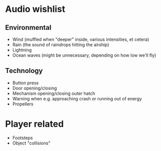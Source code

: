 # Audio wishlist

## Environmental

* Wind (muffled when "deeper" inside, various intensities, et cetera)
* Rain (the sound of raindrops hitting the airship)
* Lightning
* Ocean waves (might be unnecessary, depending on how low we'll fly)

## Technology

* Button press
* Door opening/closing
* Mechanism opening/closing outer hatch
* Warning when e.g. approaching crash or running out of energy
* Propellers

# Player related
* Footsteps
* Object "collisions"
